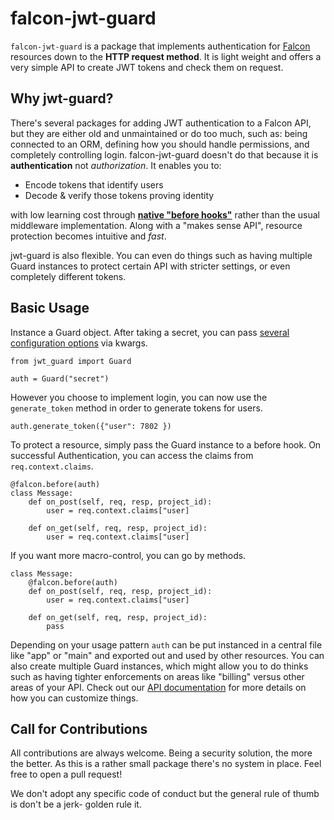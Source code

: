 # falcon-jwt-guard

`falcon-jwt-guard` is a package that implements authentication for [Falcon](https://github.com/falconry/falcon) resources down to the **HTTP request method**. It is light weight and offers a very simple API to create JWT tokens and check them on request.

## Why jwt-guard?

There's several packages for adding JWT authentication to a Falcon API, but they are either old and unmaintained or do too much, such as: being connected to an ORM, defining how you should handle permissions, and completely controlling login. falcon-jwt-guard doesn't do that because it is **authentication** not *authorization*. It enables you to:

- Encode tokens that identify users
- Decode & verify those tokens proving identity

with low learning cost through [**native "before hooks"**](https://falcon.readthedocs.io/en/stable/api/hooks.html#before-hooks) rather than the usual middleware implementation. Along with a "makes sense API", resource protection becomes intuitive and *fast*.

 jwt-guard is also flexible. You can even do things such as having multiple Guard instances to protect certain API with stricter settings, or even completely different tokens.

 ## Basic Usage

Instance a Guard object. After taking a secret, you can pass [several configuration options](#) via kwargs.

```
from jwt_guard import Guard

auth = Guard("secret")
```

However you choose to implement login, you can now use the `generate_token` method in order to generate tokens for users.

```
auth.generate_token({"user": 7802 })
```

To protect a resource, simply pass the Guard instance to a before hook. On successful Authentication, you can access the claims from `req.context.claims`.

```
@falcon.before(auth)
class Message:
    def on_post(self, req, resp, project_id):
        user = req.context.claims["user]

    def on_get(self, req, resp, project_id):
        user = req.context.claims["user]
```

If you want more macro-control, you can go by methods.


```
class Message:
    @falcon.before(auth)
    def on_post(self, req, resp, project_id):
        user = req.context.claims["user]

    def on_get(self, req, resp, project_id):
        pass
```

Depending on your usage pattern `auth` can be put instanced in a central file like "app" or "main" and exported out and used by other resources. You can also create multiple Guard instances, which might allow you to do thinks such as having tighter enforcements on areas like "billing" versus other areas of your API. Check out our [API documentation](#) for more details on how you can customize things.


## Call for Contributions

All contributions are always welcome. Being a security solution, the more the better. As this is a rather small package there's no system in place. Feel free to open a pull request!

We don't adopt any specific code of conduct but the general rule of thumb is don't be a jerk- golden rule it.